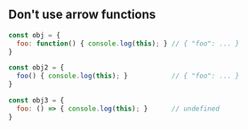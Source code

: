 ##  Don't use arrow functions

```js
const obj = {
  foo: function() { console.log(this); } // { "foo": ... }
}

const obj2 = {
  foo() { console.log(this); }           // { "foo": ... }
}

const obj3 = {
  foo: () => { console.log(this); }      // undefined
}
```
